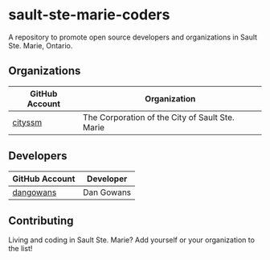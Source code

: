 # sault-ste-marie-coders

A repository to promote open source developers and organizations in Sault Ste. Marie, Ontario.


## Organizations

| GitHub Account | Organization |
| -------------- | ------------ |
| [cityssm](https://github.com/cityssm) | The Corporation of the City of Sault Ste. Marie |

## Developers

| GitHub Account | Developer |
| -------------- | ------------ |
| [dangowans](https://github.com/dangowans) | Dan Gowans |

## Contributing

Living and coding in Sault Ste. Marie?  Add yourself or your organization to the list!
